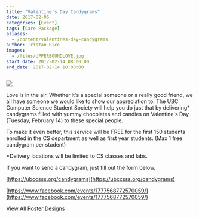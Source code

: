 ```yaml
---
title: "Valentine's Day Candygrams"
date: 2017-02-06
categories: [Event]
tags: [Care Package]
aliases:
  - /content/valentines-day-candygrams
author: Tristan Rice
images:
  - /files/UPPERBOUNDLOVE.jpg
start_date: 2017-02-14 08:00:00
end_date: 2017-02-14 18:00:00
---
```


[![](/files/UPPERBOUNDLOVE.jpg)](https://ubccsss.org/candygrams)

Love is in the air. Whether it's a special someone or a really good friend, we all have someone we would like to show our appreciation to. The UBC Computer Science Student Society will help you do just that by delivering\* candygrams filled with yummy chocolates and candies on Valentine's Day (Tuesday, February 14) to these special people.

To make it even better, this service will be FREE for the first 150 students enrolled in the CS department as well as first year students. (Max 1 free candygram per student)

\*Delivery locations will be limited to CS classes and labs.

If you want to send a candygram, just fill out the form below.

[https://ubccsss.org/candygrams](https://ubccsss.org/candygrams)

[https://www.facebook.com/events/1777568772570059/](https://www.facebook.com/events/1777568772570059/)

[View All Poster Designs](https://imgur.com/a/XDuzU)
